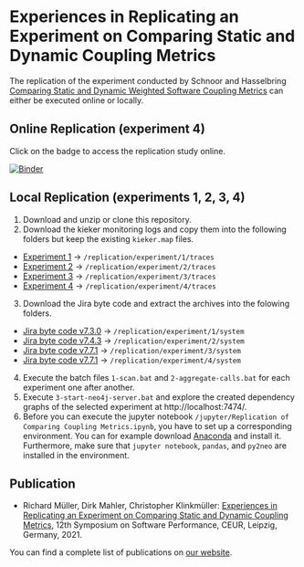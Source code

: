 # Experiences in Replicating an Experiment on Comparing Static and Dynamic Coupling Metrics

The replication of the experiment conducted by Schnoor and Hasselbring [Comparing Static and Dynamic Weighted Software Coupling Metrics](https://www.mdpi.com/2073-431X/9/2/24) can either be executed online or locally.

## Online Replication (experiment 4)

Click on the badge to access the replication study online.

[![Binder](https://mybinder.org/badge_logo.svg)](https://mybinder.org/v2/gh/softvis-research/coupling-metrics-replication/HEAD?filepath=%2Fjupyter%2F)

## Local Replication (experiments 1, 2, 3, 4)

1. Download and unzip or clone this repository.
2. Download the kieker monitoring logs and copy them into the following folders but keep the existing `kieker.map` files.
* [Experiment 1](https://doi.org/10.5281/zenodo.3648094) -> `/replication/experiment/1/traces`
* [Experiment 2](https://doi.org/10.5281/zenodo.3648228) -> `/replication/experiment/2/traces`
* [Experiment 3](https://doi.org/10.5281/zenodo.3648240) -> `/replication/experiment/3/traces`
* [Experiment 4](https://doi.org/10.5281/zenodo.3648269) -> `/replication/experiment/4/traces`
3. Download the Jira byte code and extract the archives into the folowing folders.
* [Jira byte code v7.3.0](https://www.atlassian.com/software/jira/downloads/binary/atlassian-jira-software-7.3.0.tar.gz) -> `/replication/experiment/1/system`
* [Jira byte code v7.4.3](https://www.atlassian.com/software/jira/downloads/binary/atlassian-jira-software-7.4.3.tar.gz) -> `/replication/experiment/2/system`
* [Jira byte code v7.7.1](https://www.atlassian.com/software/jira/downloads/binary/atlassian-jira-software-7.7.1.tar.gz) -> `/replication/experiment/3/system`
* [Jira byte code v7.7.1](https://www.atlassian.com/software/jira/downloads/binary/atlassian-jira-software-7.7.1.tar.gz) -> `/replication/experiment/4/system`  
4. Execute the batch files `1-scan.bat` and `2-aggregate-calls.bat` for each experiment one after another.
5. Execute `3-start-neo4j-server.bat` and explore the created dependency graphs of the selected experiment at http://localhost:7474/.
6. Before you can execute the jupyter notebook `/jupyter/Replication of Comparing Coupling Metrics.ipynb`, you have to set up a corresponding environment. You can for example download [Anaconda](https://www.anaconda.com/products/individual) and install it. Furthermore, make sure that `jupyter notebook`, `pandas`, and `py2neo` are installed in the environment.

## Publication
* Richard Müller, Dirk Mahler, Christopher Klinkmüller: [Experiences in Replicating an Experiment on Comparing Static and Dynamic Coupling Metrics](http://ceur-ws.org/Vol-3043/short2.pdf), 12th Symposium on Software Performance, CEUR, Leipzig, Germany, 2021.

You can find a complete list of publications on [our website](http://home.uni-leipzig.de/svis/Publications/).
